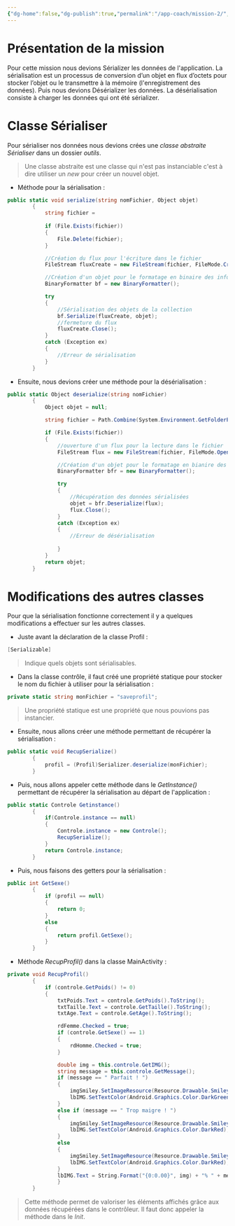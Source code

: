 ```yaml
---
{"dg-home":false,"dg-publish":true,"permalink":"/app-coach/mission-2/","dgPassFrontmatter":true}
---
```



# Présentation de la mission 

Pour cette mission nous devions Sérializer les données de l'application. La sérialisation est un processus de conversion d’un objet en flux d’octets pour stocker l’objet ou le transmettre à la mémoire (l'enregistrement des données).
Puis nous devions Désérializer les données. La désérialisation consiste à charger les données qui ont été sérializer.

# Classe Sérialiser

Pour sérialiser nos données nous devions crées une *classe abstraite Sérialiser* dans un dossier *outils*. 

>Une classe abstraite est une classe qui n'est pas instanciable c'est à dire utiliser un *new* pour créer un nouvel objet.

- Méthode pour la sérialisation : 
```C#
public static void serialize(string nomFichier, Object objet)
        {
	        string fichier =                                                                                                                                 Path.Combine(System.Environment.GetFolderPath(System.Environment.SpecialFolder.LocalApplicationData), nomFichier);
            
            if (File.Exists(fichier))
            {
                File.Delete(fichier);
            }

            //Création du flux pour l'écriture dans le fichier
            FileStream fluxCreate = new FileStream(fichier, FileMode.Create, FileAccess.Write);

            //Création d'un objet pour le formatage en binaire des informations
            BinaryFormatter bf = new BinaryFormatter();

            try
            {
                //Sérialisation des objets de la collection
                bf.Serialize(fluxCreate, objet);
                //fermeture du flux
                fluxCreate.Close();
            }
            catch (Exception ex)
            {
                //Erreur de sérialisation
            }
        }
```

- Ensuite, nous devions créer une méthode pour la désérialisation :
```C#
public static Object deserialize(string nomFichier)
        {
            Object objet = null;

            string fichier = Path.Combine(System.Environment.GetFolderPath(System.Environment.SpecialFolder.LocalApplicationData), nomFichier);

            if (File.Exists(fichier))
            {
                //ouverture d'un flux pour la lecture dans le fichier
                FileStream flux = new FileStream(fichier, FileMode.Open);

                //Création d'un objet pour le formatage en bianire des informations
                BinaryFormatter bfr = new BinaryFormatter();

                try
                {
                    //Récupération des données sérialisées
                    objet = bfr.Deserialize(flux);
                    flux.Close();
                }
                catch (Exception ex)
                {
                    //Erreur de désérialisation
                
                }
            }
            return objet;
        }
```

# Modifications des autres classes

Pour que la sérialisation fonctionne correctement il y a quelques modifications a effectuer sur les autres classes. 

- Juste avant la déclaration de la classe Profil : 
```C#
[Serializable]
```
>Indique quels objets sont sérialisables.

- Dans la classe contrôle, il faut créé une propriété statique pour stocker le nom du fichier à utiliser pour la sérialisation :
```C#
private static string monFichier = "saveprofil";
```
>Une propriété statique est une propriété que nous pouvions pas instancier.

- Ensuite, nous allons créer une méthode permettant de récupérer la sérialisation :
```C#
public static void RecupSerialize()
        {
            profil = (Profil)Serializer.deserialize(monFichier);
        }
```

- Puis, nous allons appeler cette méthode dans le *GetInstance()* permettant de récupérer la sérialisation au départ de l'application :
```C#
public static Controle Getinstance()
        {
            if(Controle.instance == null)
            {
                Controle.instance = new Controle();
                RecupSerialize();
            }
            return Controle.instance;
        }
```

- Puis, nous faisons des getters pour la sérialisation : 
```C#
public int GetSexe()
        {
            if (profil == null)
            {
                return 0;
            }
            else
            {
                return profil.GetSexe();
            }
        }
```

- Méthode *RecupProfil()* dans la classe MainActivity : 
```C#
private void RecupProfil()
        {
            if (controle.GetPoids() != 0)
            {
                txtPoids.Text = controle.GetPoids().ToString();
                txtTaille.Text = controle.GetTaille().ToString();
                txtAge.Text = controle.GetAge().ToString();

                rdFemme.Checked = true;
                if (controle.GetSexe() == 1)
                {
                    rdHomme.Checked = true;
                }

                double img = this.controle.GetIMG();
                string message = this.controle.GetMessage();
                if (message == " Parfait ! ")
                {
                    imgSmiley.SetImageResource(Resource.Drawable.Smiley_Ok);
                    lbIMG.SetTextColor(Android.Graphics.Color.DarkGreen);
                }
                else if (message == " Trop maigre ! ")
                {
                    imgSmiley.SetImageResource(Resource.Drawable.Smiley_PasTop);
                    lbIMG.SetTextColor(Android.Graphics.Color.DarkRed);
                }
                else
                {
                    imgSmiley.SetImageResource(Resource.Drawable.Smiley_No);
                    lbIMG.SetTextColor(Android.Graphics.Color.DarkRed);
                }
                lbIMG.Text = String.Format("{0:0.00}", img) + "% " + message;
                }
        }
```

>Cette méthode permet de valoriser les éléments affichés grâce aux données récupérées dans le contrôleur. Il faut donc appeler la méthode dans le *Init*. 